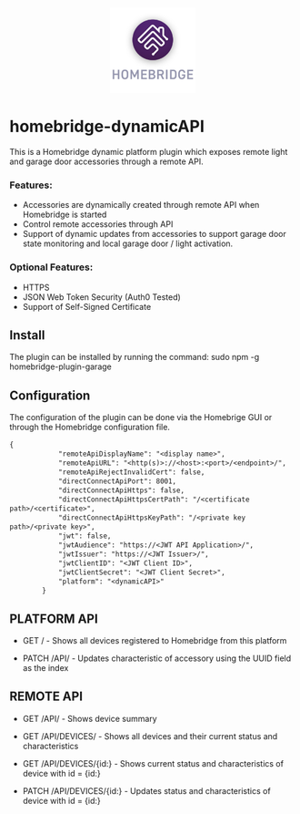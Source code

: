 
<p align="center">

<img src="https://github.com/homebridge/branding/raw/master/logos/homebridge-wordmark-logo-vertical.png" width="150">

</p>


# homebridge-dynamicAPI

This is a Homebridge dynamic platform plugin which exposes remote light and garage door accessories through a remote API.  

### Features:

* Accessories are dynamically created through remote API when Homebridge is started
* Control remote accessories through API
* Support of dynamic updates from accessories to support garage door state monitoring and local garage door / light activation.


### Optional Features:

* HTTPS
* JSON Web Token Security (Auth0 Tested)
* Support of Self-Signed Certificate


## Install

The plugin can be installed by running the command:  sudo npm -g homebridge-plugin-garage


## Configuration

The configuration of the plugin can be done via the Homebrige GUI or through the Homebridge configuration file.

```
{
            "remoteApiDisplayName": "<display name>",
            "remoteApiURL": "<http(s)>://<host>:<port>/<endpoint>/",
            "remoteApiRejectInvalidCert": false,
            "directConnectApiPort": 8001,
            "directConnectApiHttps": false,
            "directConnectApiHttpsCertPath": "/<certificate path>/<certificate>",
            "directConnectApiHttpsKeyPath": "/<private key path>/<private key>",
            "jwt": false,
            "jwtAudience": "https://<JWT API Application>/",
            "jwtIssuer": "https://<JWT Issuer>/",
            "jwtClientID": "<JWT Client ID>",
            "jwtClientSecret": "<JWT Client Secret>",
            "platform": "<dynamicAPI>"
        }

```
## PLATFORM API

* GET / - Shows all devices registered to Homebridge from this platform

* PATCH /API/ - Updates characteristic of accessory using the UUID field as the index


## REMOTE API

* GET /API/ - Shows device summary
* GET /API/DEVICES/ - Shows all devices and their current status and characteristics
* GET /API/DEVICES/{id:} - Shows current status and characteristics of device with id = {id:}

* PATCH /API/DEVICES/{id:} - Updates status and characteristics of device with id = {id:}



